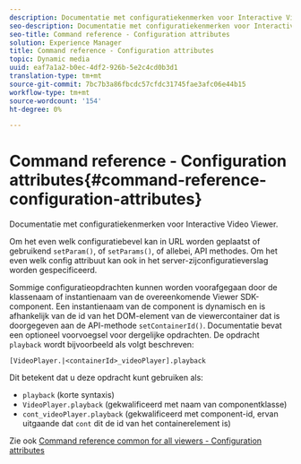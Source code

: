 ```yaml
---
description: Documentatie met configuratiekenmerken voor Interactive Video Viewer.
seo-description: Documentatie met configuratiekenmerken voor Interactive Video Viewer.
seo-title: Command reference - Configuration attributes
solution: Experience Manager
title: Command reference - Configuration attributes
topic: Dynamic media
uuid: eaf7a1a2-b0ec-4df2-926b-5e2c4cd0b3d1
translation-type: tm+mt
source-git-commit: 7bc7b3a86fbcdc57cfdc31745fae3afc06e44b15
workflow-type: tm+mt
source-wordcount: '154'
ht-degree: 0%

---
```



# Command reference - Configuration attributes{#command-reference-configuration-attributes}

Documentatie met configuratiekenmerken voor Interactive Video Viewer.

Om het even welk configuratiebevel kan in URL worden geplaatst of gebruikend `setParam()`, of `setParams()`, of allebei, API methodes. Om het even welk config attribuut kan ook in het server-zijconfiguratieverslag worden gespecificeerd.

Sommige configuratieopdrachten kunnen worden voorafgegaan door de klassenaam of instantienaam van de overeenkomende Viewer SDK-component. Een instantienaam van de component is dynamisch en is afhankelijk van de id van het DOM-element van de viewercontainer dat is doorgegeven aan de API-methode `setContainerId()`. Documentatie bevat een optioneel voorvoegsel voor dergelijke opdrachten. De opdracht `playback` wordt bijvoorbeeld als volgt beschreven:

`[VideoPlayer.|<containerId>_videoPlayer].playback`

Dit betekent dat u deze opdracht kunt gebruiken als:

* `playback` (korte syntaxis)
* `VideoPlayer.playback` (gekwalificeerd met naam van componentklasse)
* `cont_videoPlayer.playback` (gekwalificeerd met component-id, ervan uitgaande dat  `cont` dit de id van het containerelement is)

Zie ook [Command reference common for all viewers - Configuration attributes](../../../r-html5-viewer-20-cmdref-configattrib/r-html5-viewer-20-cmdref-configattrib.md#concept-850e0f2c49b949deb7cfbfd330d329bd)
